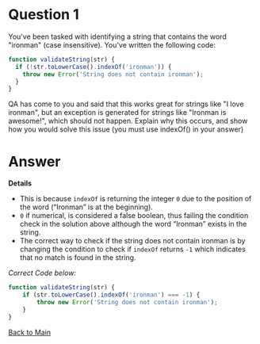 # Question 1

You've been tasked with identifying a string that contains the word "ironman" (case insensitive). You've written the following code:

```Javascript
function validateString(str) {
  if (!str.toLowerCase().indexOf('ironman')) {
    throw new Error('String does not contain ironman');
  }
}
```

QA has come to you and said that this works great for strings like "I love ironman", but an exception is generated for strings like "Ironman is awesome!", which should not happen.
Explain why this occurs, and show how you would solve this issue (you must use indexOf() in your answer)

# Answer

**Details**
 - This is because `indexOf` is returning the integer `0` due to the position of the word (“Ironman” is at the beginning). 
 - `0` if numerical, is considered a false boolean, thus failing the condition check in the solution above although the word “Ironman” exists in the string. 
 - The correct way to check if the string does not contain ironman is by changing the condition to check if `indexOf` returns `-1` which indicates that no match is found in the string.

*Correct Code below:*

```Javascript
function validateString(str) {
    if (str.toLowerCase().indexOf('ironman') === -1) {
        throw new Error('String does not contain ironman');
    }    
}
```

[Back to Main](../../README.md)